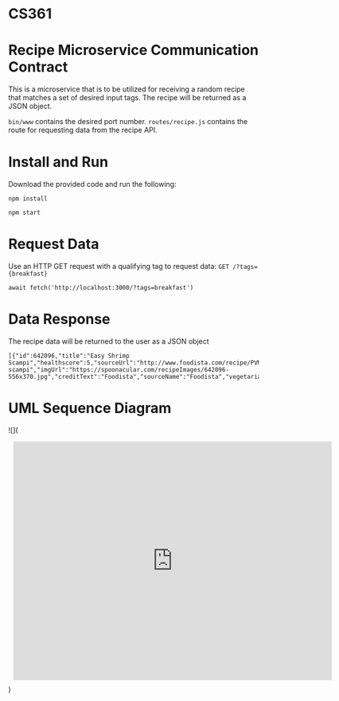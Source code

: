 # CS361

# Recipe Microservice Communication Contract
This is a microservice that is to be utilized for receiving a random recipe that matches a set of desired input tags. The recipe will be returned as a JSON object.

```bin/www``` contains the desired port number.
```routes/recipe.js``` contains the route for requesting data from the recipe API.

# Install and Run
Download the provided code and run the following:

```
npm install
```
```
npm start
```

# Request Data
Use an HTTP GET request with a qualifying tag to request data:
```GET /?tags={breakfast}```
```
await fetch('http://localhost:3000/?tags=breakfast')
```

# Data Response
The recipe data will be returned to the user as a JSON object

```
[{"id":642096,"title":"Easy Shrimp Scampi","healthscore":5,"sourceUrl":"http://www.foodista.com/recipe/PVM55SR7/shrimp-scampi","imgUrl":"https://spoonacular.com/recipeImages/642096-556x370.jpg","creditText":"Foodista","sourceName":"Foodista","vegetarian":false,"vegan":false,"glutenFree":true,"dairyFree":false,"veryHealthy":false,"cheap":false,"veryPopular":false,"sustainable":false,"lowFodmap":false}]
```
# UML Sequence Diagram

![](<div style="width: 640px; height: 480px; margin: 10px; position: relative;"><iframe allowfullscreen frameborder="0" style="width:640px; height:480px" src="https://lucid.app/documents/embedded/e6f758de-38fd-4af9-aa4a-2cf14f6bcefb" id="OGlBOJugnT9a"></iframe></div>)
